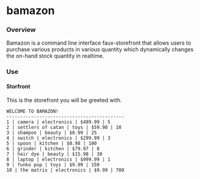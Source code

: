 # bamazon

### Overview
Bamazon is a command line interface faux-storefront that allows users to purchase various products in various quantity which dynamically changes the on-hand stock quantity in realtime.

### Use

#### Storfront
This is the storefront you will be greeted with.
```
WELCOME TO BAMAZON!
-------------------------------------------
1 | camera | electronics | $499.99 | 5
2 | settlers of catan | toys | $59.98 | 10
3 | shampoo | beauty | $8.99 | 25
4 | switch | electronics | $299.99 | 3
5 | spoon | kitchen | $0.98 | 100
6 | grinder | kitchen | $79.97 | 8
7 | hair dye | beauty | $15.98 | 30
8 | laptop | electronics | $999.99 | 1
9 | funko pop | toys | $9.99 | 150
10 | the matrix | electronics | $9.99 | 700
```
